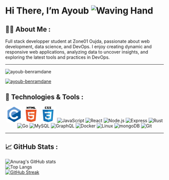  <h1 padding="10px 5px" > Hi There, I’m Ayoub <img src="https://raw.githubusercontent.com/Tarikul-Islam-Anik/Animated-Fluent-Emojis/master/Emojis/Hand%20gestures/Waving%20Hand.png" alt="Waving Hand" width="35" height="35" /> </h1>

## 👨‍💻 About Me :

Full stack developper student at Zone01 Oujda, passionate about web development, data science, and DevOps. I enjoy creating dynamic and responsive web applications, analyzing data to uncover insights, and exploring the latest tools and practices in DevOps.

---

<p align="left"> <img src="https://komarev.com/ghpvc/?username=ayoub-benramdane&label=Profile%20views&color=0e75b6&style=flat" alt="ayoub-benramdane" /> </p>

<p align="left"> <a href="https://github.com/ryo-ma/github-profile-trophy"><img src="https://github-profile-trophy.vercel.app/?username=ayoub-benramdane" alt="ayoub-benramdane" /></a> </p>

## 🔧 Technologies & Tools :

<div align="center">
	<img width="50" src="https://raw.githubusercontent.com/devicons/devicon/master/icons/c/c-original.svg" alt="C" title="C"/>
	<img width="50" src="https://raw.githubusercontent.com/devicons/devicon/master/icons/html5/html5-original-wordmark.svg" alt="Html5" title="Html5"/>
	<img width="50" src="https://raw.githubusercontent.com/devicons/devicon/master/icons/css3/css3-original-wordmark.svg" alt="Css3" title="Css3"/>
	<img width="50" src="https://user-images.githubusercontent.com/25181517/117447155-6a868a00-af3d-11eb-9cfe-245df15c9f3f.png" alt="JavaScript" title="JavaScript"/>
	<img width="50" src="https://user-images.githubusercontent.com/25181517/183897015-94a058a6-b86e-4e42-a37f-bf92061753e5.png" alt="React" title="React"/>
	<img width="50" src="https://user-images.githubusercontent.com/25181517/183568594-85e280a7-0d7e-4d1a-9028-c8c2209e073c.png" alt="Node.js" title="Node.js"/>
	<img width="50" src="https://user-images.githubusercontent.com/25181517/183859966-a3462d8d-1bc7-4880-b353-e2cbed900ed6.png" alt="Express" title="Express"/>
	<img width="50" src="https://user-images.githubusercontent.com/25181517/192599922-3a8ceb1c-ff1d-40bc-b73c-99ea1182d8ad.png" alt="Rust" title="Rust"/>
	<img width="50" src="https://user-images.githubusercontent.com/25181517/192149581-88194d20-1a37-4be8-8801-5dc0017ffbbe.png" alt="Go" title="Go"/>
	<img width="50" src="https://user-images.githubusercontent.com/25181517/183896128-ec99105a-ec1a-4d85-b08b-1aa1620b2046.png" alt="MySQL" title="MySQL"/>
	<img width="50" src="https://user-images.githubusercontent.com/25181517/192107856-aa92c8b1-b615-47c3-9141-ed0d29a90239.png" alt="GraphQL" title="GraphQL"/>
	<img width="50" src="https://user-images.githubusercontent.com/25181517/117207330-263ba280-adf4-11eb-9b97-0ac5b40bc3be.png" alt="Docker" title="Docker"/>
	<img width="50" src="https://github.com/marwin1991/profile-technology-icons/assets/76662862/2481dc48-be6b-4ebb-9e8c-3b957efe69fa" alt="Linux" title="Linux"/>
	<img width="50" src="https://user-images.githubusercontent.com/25181517/182884177-d48a8579-2cd0-447a-b9a6-ffc7cb02560e.png" alt="mongoDB" title="mongoDB"/>
	<img width="50" src="https://www.vectorlogo.zone/logos/git-scm/git-scm-icon.svg" alt="Git" title="Git"/>
</div>

---

## 📈 GitHub Stats :

![Anurag's GitHub stats](https://github-readme-stats-anasskms-projects.vercel.app/api?username=ayoub-benramdane&show_icons=true&theme=neon&rank_icon=github)<br>
![Top Langs](https://github-readme-stats-anasskms-projects.vercel.app/api/top-langs/?username=ayoub-benramdane&layout=compact&theme=neon)<br>
[![GitHub Streak](https://github-streak-stats-tan.vercel.app?user=ayoub-benramdane&theme=neon)](https://git.io/streak-stats)
